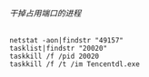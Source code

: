 ###### 干掉占用端口的进程
```shell script
netstat -aon|findstr "49157"
tasklist|findstr "20020"
taskkill /f /pid 20020
taskkill /f /t /im Tencentdl.exe
```